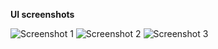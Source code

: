 **UI screenshots** 

![Screenshot 1](https://user-images.githubusercontent.com/76867403/159163802-4ea59c3f-4094-4c3d-bab3-e5b103b2155c.png)
![Screenshot 2](https://user-images.githubusercontent.com/76867403/159163803-2fc79452-f855-432d-9caf-f8e241337493.png)
![Screenshot 3](https://user-images.githubusercontent.com/76867403/159163806-fbf7d3c6-a2b8-47f3-bc89-b41b4971237b.png)
